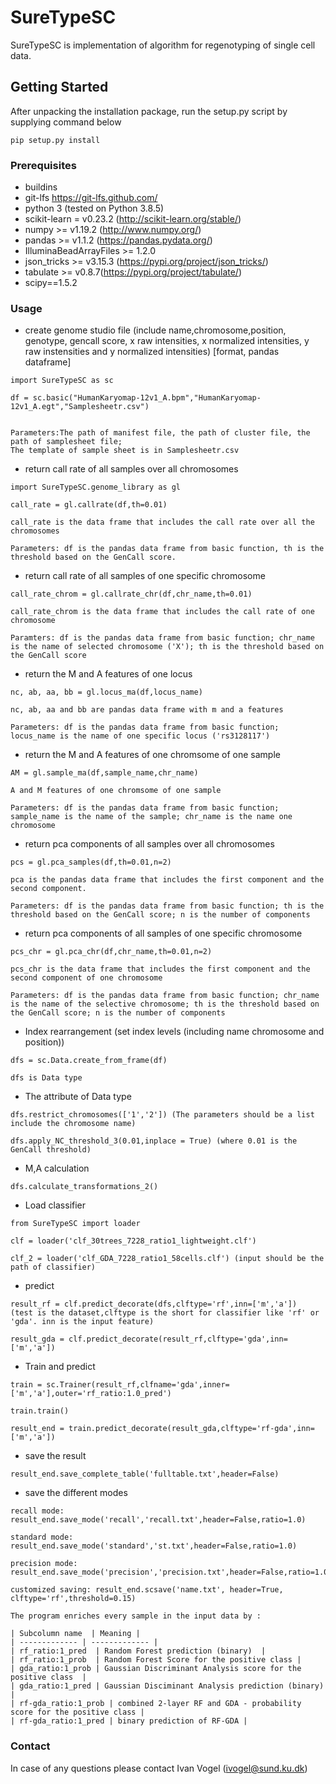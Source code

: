 # SureTypeSC
SureTypeSC is implementation of algorithm for regenotyping of single cell data.

## Getting Started

After unpacking the installation package, run the setup.py script by supplying command below


```
pip setup.py install 
```

### Prerequisites
* buildins
* git-lfs https://git-lfs.github.com/
* python 3 (tested on Python 3.8.5)
* scikit-learn = v0.23.2 (http://scikit-learn.org/stable/)
* numpy >= v1.19.2 (http://www.numpy.org/)
* pandas >= v1.1.2 (https://pandas.pydata.org/)
* IlluminaBeadArrayFiles >= 1.2.0
* json_tricks >= v3.15.3 (https://pypi.org/project/json_tricks/)
* tabulate >= v0.8.7(https://pypi.org/project/tabulate/)
* scipy==1.5.2

### Usage

* create genome studio file (include name,chromosome,position, genotype, gencall score, x raw intensities, x normalized intensities, y raw instensities and y normalized intensities) [format, pandas dataframe]

```
import SureTypeSC as sc

df = sc.basic("HumanKaryomap-12v1_A.bpm","HumanKaryomap-12v1_A.egt","Samplesheetr.csv")


Parameters:The path of manifest file, the path of cluster file, the path of samplesheet file; 
The template of sample sheet is in Samplesheetr.csv
```

* return call rate of all samples over all chromosomes

```
import SureTypeSC.genome_library as gl

call_rate = gl.callrate(df,th=0.01)

call_rate is the data frame that includes the call rate over all the chromosomes

Parameters: df is the pandas data frame from basic function, th is the threshold based on the GenCall score.
```


* return call rate of all samples of one specific chromosome

```
call_rate_chrom = gl.callrate_chr(df,chr_name,th=0.01)

call_rate_chrom is the data frame that includes the call rate of one chromosome

Paramters: df is the pandas data frame from basic function; chr_name is the name of selected chromosome ('X'); th is the threshold based on the GenCall score
```

* return the M and A features of one locus

```
nc, ab, aa, bb = gl.locus_ma(df,locus_name)

nc, ab, aa and bb are pandas data frame with m and a features

Parameters: df is the pandas data frame from basic function; locus_name is the name of one specific locus ('rs3128117')
```

* return the M and A features of one chromsome of one sample

```
AM = gl.sample_ma(df,sample_name,chr_name)

A and M features of one chromsome of one sample

Parameters: df is the pandas data frame from basic function; sample_name is the name of the sample; chr_name is the name one chromosome
```

* return pca components of all samples over all chromosomes

```
pcs = gl.pca_samples(df,th=0.01,n=2)

pca is the pandas data frame that includes the first component and the second component.

Parameters: df is the pandas data frame from basic function; th is the threshold based on the GenCall score; n is the number of components

```

* return pca components of all samples of one specific chromosome

```
pcs_chr = gl.pca_chr(df,chr_name,th=0.01,n=2)

pcs_chr is the data frame that includes the first component and the second component of one chromosome

Parameters: df is the pandas data frame from basic function; chr_name is the name of the selective chromosome; th is the threshold based on the GenCall score; n is the number of components

```



* Index rearrangement (set index levels (including name chromosome and position))
```
dfs = sc.Data.create_from_frame(df)

dfs is Data type
```

* The attribute of Data type

```
dfs.restrict_chromosomes(['1','2']) (The parameters should be a list include the chromosome name)

dfs.apply_NC_threshold_3(0.01,inplace = True) (where 0.01 is the GenCall threshold)
```

* M,A calculation
```
dfs.calculate_transformations_2()
```
* Load classifier
```
from SureTypeSC import loader

clf = loader('clf_30trees_7228_ratio1_lightweight.clf')

clf_2 = loader('clf_GDA_7228_ratio1_58cells.clf') (input should be the path of classifier)
```
* predict

```
result_rf = clf.predict_decorate(dfs,clftype='rf',inn=['m','a'])  (test is the dataset,clftype is the short for classifier like 'rf' or 'gda'. inn is the input feature)

result_gda = clf.predict_decorate(result_rf,clftype='gda',inn=['m','a'])
```

* Train and predict

```
train = sc.Trainer(result_rf,clfname='gda',inner=['m','a'],outer='rf_ratio:1.0_pred')

train.train()

result_end = train.predict_decorate(result_gda,clftype='rf-gda',inn=['m','a'])
```


* save the result
```
result_end.save_complete_table('fulltable.txt',header=False)
```
* save the different modes

```
recall mode: result_end.save_mode('recall','recall.txt',header=False,ratio=1.0)

standard mode: result_end.save_mode('standard','st.txt',header=False,ratio=1.0)

precision mode: result_end.save_mode('precision','precision.txt',header=False,ratio=1.0)

customized saving: result_end.scsave('name.txt', header=True, clftype='rf',threshold=0.15)
```

```
The program enriches every sample in the input data by :

| Subcolumn name  | Meaning |
| ------------- | ------------- |
| rf_ratio:1_pred  | Random Forest prediction (binary)  |
| rf_ratio:1_prob  | Random Forest Score for the positive class |
| gda_ratio:1_prob | Gaussian Discriminant Analysis score for the positive class  | 
| gda_ratio:1_pred | Gaussian Disciminant Analysis prediction (binary) | 
| rf-gda_ratio:1_prob | combined 2-layer RF and GDA - probability score for the positive class | 
| rf-gda_ratio:1_pred | binary prediction of RF-GDA | 
```


<!---## Running the program - validation--->
<!--- Validation procedures are implemented in SureTypeSC.py. To run a validation procedure equivalent to basic configuration, run:--->
<!---```--->
<!---python genotyping/SureTypeSC.py config/GM12878_basic_test.conf--->
<!---```--->


### Contact
In case of any questions please contact Ivan Vogel (ivogel@sund.ku.dk)
